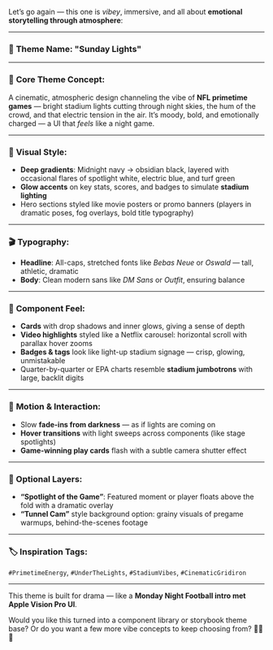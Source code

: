 Let’s go again — this one is *vibey*, immersive, and all about **emotional storytelling through atmosphere**:

---

### 🌌 **Theme Name**: "Sunday Lights"

---

### 🧠 **Core Theme Concept**:

A cinematic, atmospheric design channeling the vibe of **NFL primetime games** — bright stadium lights cutting through night skies, the hum of the crowd, and that electric tension in the air. It’s moody, bold, and emotionally charged — a UI that *feels* like a night game.

---

### 🎨 **Visual Style**:

* **Deep gradients**: Midnight navy → obsidian black, layered with occasional flares of spotlight white, electric blue, and turf green
* **Glow accents** on key stats, scores, and badges to simulate **stadium lighting**
* Hero sections styled like movie posters or promo banners (players in dramatic poses, fog overlays, bold title typography)

---

### 🎬 **Typography**:

* **Headline**: All-caps, stretched fonts like *Bebas Neue* or *Oswald* — tall, athletic, dramatic
* **Body**: Clean modern sans like *DM Sans* or *Outfit*, ensuring balance

---

### 🎯 **Component Feel**:

* **Cards** with drop shadows and inner glows, giving a sense of depth
* **Video highlights** styled like a Netflix carousel: horizontal scroll with parallax hover zooms
* **Badges & tags** look like light-up stadium signage — crisp, glowing, unmistakable
* Quarter-by-quarter or EPA charts resemble **stadium jumbotrons** with large, backlit digits

---

### 🎥 **Motion & Interaction**:

* Slow **fade-ins from darkness** — as if lights are coming on
* **Hover transitions** with light sweeps across components (like stage spotlights)
* **Game-winning play cards** flash with a subtle camera shutter effect

---

### 🌟 Optional Layers:

* **“Spotlight of the Game”**: Featured moment or player floats above the fold with a dramatic overlay
* **“Tunnel Cam”** style background option: grainy visuals of pregame warmups, behind-the-scenes footage

---

### 🏷️ Inspiration Tags:

`#PrimetimeEnergy`, `#UnderTheLights`, `#StadiumVibes`, `#CinematicGridiron`

---

This theme is built for drama — like a **Monday Night Football intro met Apple Vision Pro UI**.

Would you like this turned into a component library or storybook theme base? Or do you want a few more vibe concepts to keep choosing from? 🎨🏈🌌
